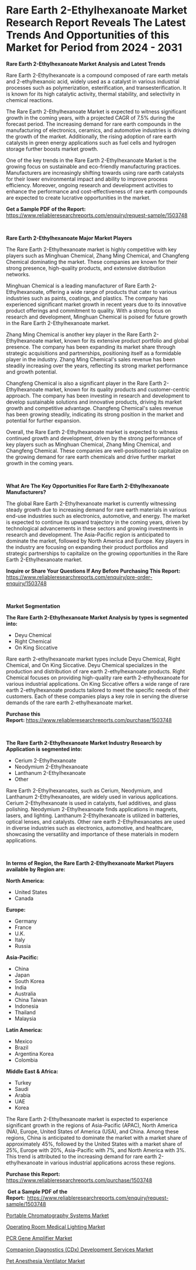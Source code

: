 <p><h1>Rare Earth 2-Ethylhexanoate Market Research Report Reveals The Latest Trends And Opportunities of this Market for Period from 2024 - 2031</h1></p><p><strong>Rare Earth 2-Ethylhexanoate Market Analysis and Latest Trends</strong></p>
<p><p>Rare Earth 2-Ethylhexanoate is a compound composed of rare earth metals and 2-ethylhexanoic acid, widely used as a catalyst in various industrial processes such as polymerization, esterification, and transesterification. It is known for its high catalytic activity, thermal stability, and selectivity in chemical reactions.</p><p>The Rare Earth 2-Ethylhexanoate Market is expected to witness significant growth in the coming years, with a projected CAGR of 7.5% during the forecast period. The increasing demand for rare earth compounds in the manufacturing of electronics, ceramics, and automotive industries is driving the growth of the market. Additionally, the rising adoption of rare earth catalysts in green energy applications such as fuel cells and hydrogen storage further boosts market growth.</p><p>One of the key trends in the Rare Earth 2-Ethylhexanoate Market is the growing focus on sustainable and eco-friendly manufacturing practices. Manufacturers are increasingly shifting towards using rare earth catalysts for their lower environmental impact and ability to improve process efficiency. Moreover, ongoing research and development activities to enhance the performance and cost-effectiveness of rare earth compounds are expected to create lucrative opportunities in the market.</p></p>
<p><strong>Get a Sample PDF of the Report:&nbsp;</strong> <a href="https://www.reliableresearchreports.com/enquiry/request-sample/1503748">https://www.reliableresearchreports.com/enquiry/request-sample/1503748</a></p>
<p>&nbsp;</p>
<p><strong>Rare Earth 2-Ethylhexanoate Major Market Players</strong></p>
<p><p>The Rare Earth 2-Ethylhexanoate market is highly competitive with key players such as Minghuan Chemical, Zhang Ming Chemical, and Changfeng Chemical dominating the market. These companies are known for their strong presence, high-quality products, and extensive distribution networks.</p><p>Minghuan Chemical is a leading manufacturer of Rare Earth 2-Ethylhexanoate, offering a wide range of products that cater to various industries such as paints, coatings, and plastics. The company has experienced significant market growth in recent years due to its innovative product offerings and commitment to quality. With a strong focus on research and development, Minghuan Chemical is poised for future growth in the Rare Earth 2-Ethylhexanoate market.</p><p>Zhang Ming Chemical is another key player in the Rare Earth 2-Ethylhexanoate market, known for its extensive product portfolio and global presence. The company has been expanding its market share through strategic acquisitions and partnerships, positioning itself as a formidable player in the industry. Zhang Ming Chemical's sales revenue has been steadily increasing over the years, reflecting its strong market performance and growth potential.</p><p>Changfeng Chemical is also a significant player in the Rare Earth 2-Ethylhexanoate market, known for its quality products and customer-centric approach. The company has been investing in research and development to develop sustainable solutions and innovative products, driving its market growth and competitive advantage. Changfeng Chemical's sales revenue has been growing steadily, indicating its strong position in the market and potential for further expansion.</p><p>Overall, the Rare Earth 2-Ethylhexanoate market is expected to witness continued growth and development, driven by the strong performance of key players such as Minghuan Chemical, Zhang Ming Chemical, and Changfeng Chemical. These companies are well-positioned to capitalize on the growing demand for rare earth chemicals and drive further market growth in the coming years.</p></p>
<p>&nbsp;</p>
<p><strong>What Are The Key Opportunities For Rare Earth 2-Ethylhexanoate Manufacturers?</strong></p>
<p><p>The global Rare Earth 2-Ethylhexanoate market is currently witnessing steady growth due to increasing demand for rare earth materials in various end-use industries such as electronics, automotive, and energy. The market is expected to continue its upward trajectory in the coming years, driven by technological advancements in these sectors and growing investments in research and development. The Asia-Pacific region is anticipated to dominate the market, followed by North America and Europe. Key players in the industry are focusing on expanding their product portfolios and strategic partnerships to capitalize on the growing opportunities in the Rare Earth 2-Ethylhexanoate market.</p></p>
<p><strong>Inquire or Share Your Questions If Any Before Purchasing This Report:</strong> <a href="https://www.reliableresearchreports.com/enquiry/pre-order-enquiry/1503748">https://www.reliableresearchreports.com/enquiry/pre-order-enquiry/1503748</a></p>
<p>&nbsp;</p>
<p><strong>Market Segmentation</strong></p>
<p><strong>The Rare Earth 2-Ethylhexanoate Market Analysis by types is segmented into:</strong></p>
<p><ul><li>Deyu Chemical</li><li>Right Chemical</li><li>On King Siccative</li></ul></p>
<p><p>Rare earth 2-ethylhexanoate market types include Deyu Chemical, Right Chemical, and On King Siccative. Deyu Chemical specializes in the production and distribution of rare earth 2-ethylhexanoate products. Right Chemical focuses on providing high-quality rare earth 2-ethylhexanoate for various industrial applications. On King Siccative offers a wide range of rare earth 2-ethylhexanoate products tailored to meet the specific needs of their customers. Each of these companies plays a key role in serving the diverse demands of the rare earth 2-ethylhexanoate market.</p></p>
<p><strong>Purchase this Report:&nbsp;</strong><a href="https://www.reliableresearchreports.com/purchase/1503748">https://www.reliableresearchreports.com/purchase/1503748</a></p>
<p>&nbsp;</p>
<p><strong>The Rare Earth 2-Ethylhexanoate Market Industry Research by Application is segmented into:</strong></p>
<p><ul><li>Cerium 2-Ethylhexanoate</li><li>Neodymium 2-Ethylhexanoate</li><li>Lanthanum 2-Ethylhexanoate</li><li>Other</li></ul></p>
<p><p>Rare Earth 2-Ethylhexanoates, such as Cerium, Neodymium, and Lanthanum 2-Ethylhexanoates, are widely used in various applications. Cerium 2-Ethylhexanoate is used in catalysts, fuel additives, and glass polishing. Neodymium 2-Ethylhexanoate finds applications in magnets, lasers, and lighting. Lanthanum 2-Ethylhexanoate is utilized in batteries, optical lenses, and catalysts. Other rare earth 2-Ethylhexanoates are used in diverse industries such as electronics, automotive, and healthcare, showcasing the versatility and importance of these materials in modern applications.</p></p>
<p>&nbsp;</p>
<p><strong>In terms of Region, the Rare Earth 2-Ethylhexanoate Market Players available by Region are:</strong></p>
<p>
    <p> <strong> North America: </strong>
        <ul>
            <li>United States</li>
            <li>Canada</li>
        </ul>
        </p> 
    <p> <strong> Europe: </strong>
        <ul>
            <li>Germany</li>
            <li>France</li>
            <li>U.K.</li>
            <li>Italy</li>
            <li>Russia</li>
        </ul>
        </p> 
    <p> <strong> Asia-Pacific: </strong>
        <ul>
            <li>China</li>
            <li>Japan</li>
            <li>South Korea</li>
            <li>India</li>
            <li>Australia</li>
            <li>China Taiwan</li>
            <li>Indonesia</li>
            <li>Thailand</li>
            <li>Malaysia</li>
        </ul>
        </p> 
    <p> <strong> Latin America: </strong>
        <ul>
            <li>Mexico</li>
            <li>Brazil</li>
            <li>Argentina Korea</li>
            <li>Colombia</li>
        </ul>
        </p> 
    <p> <strong> Middle East & Africa: </strong>
        <ul>
            <li>Turkey</li>
            <li>Saudi</li>
            <li>Arabia</li>
            <li>UAE</li>
            <li>Korea</li>
        </ul>
    </p>
    </p>
<p><p>The Rare Earth 2-Ethylhexanoate market is expected to experience significant growth in the regions of Asia-Pacific (APAC), North America (NA), Europe, United States of America (USA), and China. Among these regions, China is anticipated to dominate the market with a market share of approximately 45%, followed by the United States with a market share of 25%, Europe with 20%, Asia-Pacific with 7%, and North America with 3%. This trend is attributed to the increasing demand for rare earth 2-ethylhexanoate in various industrial applications across these regions.</p></p>
<p><strong>Purchase this Report: </strong><a href="https://www.reliableresearchreports.com/purchase/1503748">https://www.reliableresearchreports.com/purchase/1503748</a></p>
<p>&nbsp;<strong>Get a Sample PDF of the Report:&nbsp;&nbsp;</strong><a href="https://www.reliableresearchreports.com/enquiry/request-sample/1503748">https://www.reliableresearchreports.com/enquiry/request-sample/1503748</a></p>
<p><strong></strong></p>
<p><p><a href="https://medium.com/@lacyquitzon/analyzing-portable-chromatography-systems-market-global-industry-perspective-and-forecast-2024-to-43429caf9b64">Portable Chromatography Systems Market</a></p><p><a href="https://medium.com/@lacyquitzon/operating-room-medical-lighting-market-outlook-industry-overview-and-forecast-2024-to-2031-bc0a48b55714">Operating Room Medical Lighting Market</a></p><p><a href="https://medium.com/@damionrunte/pcr-gene-amplifier-market-insight-market-trends-growth-forecasted-from-2024-to-2031-815ca4e01f05">PCR Gene Amplifier Market</a></p><p><a href="https://medium.com/@lacyquitzon/companion-diagnostics-cdx-development-services-market-size-market-outlook-and-market-forecast-efa383838eb2">Companion Diagnostics (CDx) Development Services Market</a></p><p><a href="https://medium.com/@damionrunte/pet-anesthesia-ventilator-market-size-and-market-trends-complete-industry-overview-2024-to-2031-e26aabbee766">Pet Anesthesia Ventilator Market</a></p></p>